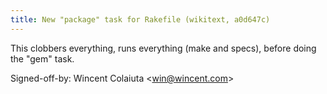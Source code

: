 ```yaml
---
title: New "package" task for Rakefile (wikitext, a0d647c)
---
```


This clobbers everything, runs everything (make and specs), before doing the "gem" task.

Signed-off-by: Wincent Colaiuta &lt;win@wincent.com&gt;
